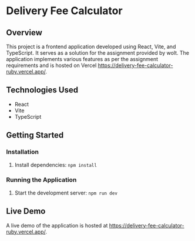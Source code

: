# Delivery Fee Calculator

## Overview

This project is a frontend application developed using React, Vite, and TypeScript. It serves as a solution for the assignment provided by wolt. The application implements various features as per the assignment requirements and is hosted on Vercel https://delivery-fee-calculator-ruby.vercel.app/.

## Technologies Used

- React
- Vite
- TypeScript

## Getting Started

### Installation

1. Install dependencies: `npm install`

### Running the Application

1. Start the development server: `npm run dev`

## Live Demo

A live demo of the application is hosted at https://delivery-fee-calculator-ruby.vercel.app/.
